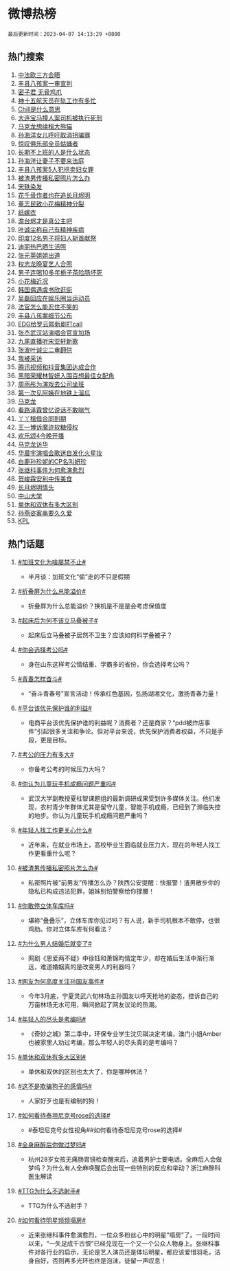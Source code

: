 # 微博热榜

`最后更新时间：2023-04-07 14:13:29 +0800`

## 热门搜索

1. [中法欧三方会晤](https://m.weibo.cn/search?containerid=100103type%3D1%26t%3D10%26q%3D%23%E4%B8%AD%E6%B3%95%E6%AC%A7%E4%B8%89%E6%96%B9%E4%BC%9A%E6%99%A4%23&stream_entry_id=51&isnewpage=1&extparam=seat%3D1%26dgr%3D0%26stream_entry_id%3D51%26c_type%3D51%26filter_type%3Drealtimehot%26pos%3D0%26cate%3D10103%26display_time%3D1680848008%26pre_seqid%3D1680848008514022671235&luicode=10000011&lfid=106003type%253D25%2526t%253D3%2526disable_hot%253D1%2526filter_type%253Drealtimehot)
1. [丰县八孩案一审宣判](https://m.weibo.cn/search?containerid=100103type%3D1%26t%3D10%26q%3D%23%E4%B8%B0%E5%8E%BF%E5%85%AB%E5%AD%A9%E6%A1%88%E4%B8%80%E5%AE%A1%E5%AE%A3%E5%88%A4%23&stream_entry_id=31&isnewpage=1&extparam=seat%3D1%26dgr%3D0%26realpos%3D1%26pos%3D0%26band_rank%3D1%26stream_entry_id%3D31%26q%3D%2523%25E4%25B8%25B0%25E5%258E%25BF%25E5%2585%25AB%25E5%25AD%25A9%25E6%25A1%2588%25E4%25B8%2580%25E5%25AE%25A1%25E5%25AE%25A3%25E5%2588%25A4%2523%26lcate%3D5001%26flag%3D16%26filter_type%3Drealtimehot%26c_type%3D31%26cate%3D5001%26display_time%3D1680848008%26pre_seqid%3D1680848008514022671235&luicode=10000011&lfid=106003type%253D25%2526t%253D3%2526disable_hot%253D1%2526filter_type%253Drealtimehot)
1. [密子君 无骨鸡爪](https://m.weibo.cn/search?containerid=100103type%3D1%26t%3D10%26q%3D%E5%AF%86%E5%AD%90%E5%90%9B+%E6%97%A0%E9%AA%A8%E9%B8%A1%E7%88%AA&stream_entry_id=31&isnewpage=1&extparam=seat%3D1%26dgr%3D0%26realpos%3D2%26pos%3D1%26band_rank%3D2%26stream_entry_id%3D31%26q%3D%25E5%25AF%2586%25E5%25AD%2590%25E5%2590%259B%2520%25E6%2597%25A0%25E9%25AA%25A8%25E9%25B8%25A1%25E7%2588%25AA%26lcate%3D5001%26flag%3D2%26filter_type%3Drealtimehot%26c_type%3D31%26cate%3D5001%26display_time%3D1680848008%26pre_seqid%3D1680848008514022671235&luicode=10000011&lfid=106003type%253D25%2526t%253D3%2526disable_hot%253D1%2526filter_type%253Drealtimehot)
1. [神十五航天员在轨工作有多忙](https://m.weibo.cn/search?containerid=100103type%3D1%26t%3D10%26q%3D%23%E7%A5%9E%E5%8D%81%E4%BA%94%E8%88%AA%E5%A4%A9%E5%91%98%E5%9C%A8%E8%BD%A8%E5%B7%A5%E4%BD%9C%E6%9C%89%E5%A4%9A%E5%BF%99%23&stream_entry_id=31&isnewpage=1&extparam=seat%3D1%26dgr%3D0%26realpos%3D3%26pos%3D2%26band_rank%3D3%26stream_entry_id%3D31%26q%3D%2523%25E7%25A5%259E%25E5%258D%2581%25E4%25BA%2594%25E8%2588%25AA%25E5%25A4%25A9%25E5%2591%2598%25E5%259C%25A8%25E8%25BD%25A8%25E5%25B7%25A5%25E4%25BD%259C%25E6%259C%2589%25E5%25A4%259A%25E5%25BF%2599%2523%26lcate%3D5001%26flag%3D0%26filter_type%3Drealtimehot%26c_type%3D31%26cate%3D5001%26display_time%3D1680848008%26pre_seqid%3D1680848008514022671235&luicode=10000011&lfid=106003type%253D25%2526t%253D3%2526disable_hot%253D1%2526filter_type%253Drealtimehot)
1. [Chill是什么意思](https://m.weibo.cn/search?containerid=100103type%3D1%26t%3D10%26q%3D%23Chill%E6%98%AF%E4%BB%80%E4%B9%88%E6%84%8F%E6%80%9D%23&stream_entry_id=31&isnewpage=1&extparam=seat%3D1%26dgr%3D0%26adid%3D185557%26pos%3D3%26band_rank%3D4%26topic_ad%3D1%26stream_entry_id%3D31%26q%3D%2523Chill%25E6%2598%25AF%25E4%25BB%2580%25E4%25B9%2588%25E6%2584%258F%25E6%2580%259D%2523%26lcate%3D5001%26filter_type%3Drealtimehot%26c_type%3D31%26cate%3D5001%26display_time%3D1680848008%26pre_seqid%3D1680848008514022671235&luicode=10000011&lfid=106003type%253D25%2526t%253D3%2526disable_hot%253D1%2526filter_type%253Drealtimehot)
1. [大连宝马撞人案司机被执行死刑](https://m.weibo.cn/search?containerid=100103type%3D1%26t%3D10%26q%3D%23%E5%A4%A7%E8%BF%9E%E5%AE%9D%E9%A9%AC%E6%92%9E%E4%BA%BA%E6%A1%88%E5%8F%B8%E6%9C%BA%E8%A2%AB%E6%89%A7%E8%A1%8C%E6%AD%BB%E5%88%91%23&stream_entry_id=31&isnewpage=1&extparam=seat%3D1%26dgr%3D0%26realpos%3D4%26pos%3D4%26band_rank%3D4%26stream_entry_id%3D31%26q%3D%2523%25E5%25A4%25A7%25E8%25BF%259E%25E5%25AE%259D%25E9%25A9%25AC%25E6%2592%259E%25E4%25BA%25BA%25E6%25A1%2588%25E5%258F%25B8%25E6%259C%25BA%25E8%25A2%25AB%25E6%2589%25A7%25E8%25A1%258C%25E6%25AD%25BB%25E5%2588%2591%2523%26lcate%3D5001%26flag%3D1%26filter_type%3Drealtimehot%26c_type%3D31%26cate%3D5001%26display_time%3D1680848008%26pre_seqid%3D1680848008514022671235&luicode=10000011&lfid=106003type%253D25%2526t%253D3%2526disable_hot%253D1%2526filter_type%253Drealtimehot)
1. [马克龙想续租大熊猫](https://m.weibo.cn/search?containerid=100103type%3D1%26t%3D10%26q%3D%23%E9%A9%AC%E5%85%8B%E9%BE%99%E6%83%B3%E7%BB%AD%E7%A7%9F%E5%A4%A7%E7%86%8A%E7%8C%AB%23&stream_entry_id=31&isnewpage=1&extparam=seat%3D1%26dgr%3D0%26realpos%3D5%26pos%3D5%26band_rank%3D5%26stream_entry_id%3D31%26q%3D%2523%25E9%25A9%25AC%25E5%2585%258B%25E9%25BE%2599%25E6%2583%25B3%25E7%25BB%25AD%25E7%25A7%259F%25E5%25A4%25A7%25E7%2586%258A%25E7%258C%25AB%2523%26lcate%3D5001%26flag%3D1%26filter_type%3Drealtimehot%26c_type%3D31%26cate%3D5001%26display_time%3D1680848008%26pre_seqid%3D1680848008514022671235&luicode=10000011&lfid=106003type%253D25%2526t%253D3%2526disable_hot%253D1%2526filter_type%253Drealtimehot)
1. [孙海洋女儿呼吁取消拐骗罪](https://m.weibo.cn/search?containerid=100103type%3D1%26t%3D10%26q%3D%23%E5%AD%99%E6%B5%B7%E6%B4%8B%E5%A5%B3%E5%84%BF%E5%91%BC%E5%90%81%E5%8F%96%E6%B6%88%E6%8B%90%E9%AA%97%E7%BD%AA%23&stream_entry_id=31&isnewpage=1&extparam=seat%3D1%26dgr%3D0%26realpos%3D6%26pos%3D6%26band_rank%3D6%26stream_entry_id%3D31%26q%3D%2523%25E5%25AD%2599%25E6%25B5%25B7%25E6%25B4%258B%25E5%25A5%25B3%25E5%2584%25BF%25E5%2591%25BC%25E5%2590%2581%25E5%258F%2596%25E6%25B6%2588%25E6%258B%2590%25E9%25AA%2597%25E7%25BD%25AA%2523%26lcate%3D5001%26flag%3D0%26filter_type%3Drealtimehot%26c_type%3D31%26cate%3D5001%26display_time%3D1680848008%26pre_seqid%3D1680848008514022671235&luicode=10000011&lfid=106003type%253D25%2526t%253D3%2526disable_hot%253D1%2526filter_type%253Drealtimehot)
1. [惊叹俱乐部全员蛄蛹者](https://m.weibo.cn/search?containerid=100103type%3D1%26t%3D10%26q%3D%23%E6%83%8A%E5%8F%B9%E4%BF%B1%E4%B9%90%E9%83%A8%E5%85%A8%E5%91%98%E8%9B%84%E8%9B%B9%E8%80%85%23&stream_entry_id=31&isnewpage=1&extparam=seat%3D1%26dgr%3D0%26adid%3D185710%26pos%3D7%26band_rank%3D7%26stream_entry_id%3D31%26q%3D%2523%25E6%2583%258A%25E5%258F%25B9%25E4%25BF%25B1%25E4%25B9%2590%25E9%2583%25A8%25E5%2585%25A8%25E5%2591%2598%25E8%259B%2584%25E8%259B%25B9%25E8%2580%2585%2523%26lcate%3D5001%26filter_type%3Drealtimehot%26c_type%3D31%26cate%3D5001%26display_time%3D1680848008%26pre_seqid%3D1680848008514022671235&luicode=10000011&lfid=106003type%253D25%2526t%253D3%2526disable_hot%253D1%2526filter_type%253Drealtimehot)
1. [长期不上班的人是什么状态](https://m.weibo.cn/search?containerid=100103type%3D1%26t%3D10%26q%3D%23%E9%95%BF%E6%9C%9F%E4%B8%8D%E4%B8%8A%E7%8F%AD%E7%9A%84%E4%BA%BA%E6%98%AF%E4%BB%80%E4%B9%88%E7%8A%B6%E6%80%81%23&stream_entry_id=31&isnewpage=1&extparam=seat%3D1%26dgr%3D0%26realpos%3D7%26pos%3D8%26band_rank%3D7%26stream_entry_id%3D31%26q%3D%2523%25E9%2595%25BF%25E6%259C%259F%25E4%25B8%258D%25E4%25B8%258A%25E7%258F%25AD%25E7%259A%2584%25E4%25BA%25BA%25E6%2598%25AF%25E4%25BB%2580%25E4%25B9%2588%25E7%258A%25B6%25E6%2580%2581%2523%26lcate%3D5001%26flag%3D0%26filter_type%3Drealtimehot%26c_type%3D31%26cate%3D5001%26display_time%3D1680848008%26pre_seqid%3D1680848008514022671235&luicode=10000011&lfid=106003type%253D25%2526t%253D3%2526disable_hot%253D1%2526filter_type%253Drealtimehot)
1. [孙海洋让妻子不要来法庭](https://m.weibo.cn/search?containerid=100103type%3D1%26t%3D10%26q%3D%23%E5%AD%99%E6%B5%B7%E6%B4%8B%E8%AE%A9%E5%A6%BB%E5%AD%90%E4%B8%8D%E8%A6%81%E6%9D%A5%E6%B3%95%E5%BA%AD%23&stream_entry_id=31&isnewpage=1&extparam=seat%3D1%26dgr%3D0%26realpos%3D8%26pos%3D9%26band_rank%3D8%26stream_entry_id%3D31%26q%3D%2523%25E5%25AD%2599%25E6%25B5%25B7%25E6%25B4%258B%25E8%25AE%25A9%25E5%25A6%25BB%25E5%25AD%2590%25E4%25B8%258D%25E8%25A6%2581%25E6%259D%25A5%25E6%25B3%2595%25E5%25BA%25AD%2523%26lcate%3D5001%26flag%3D1%26filter_type%3Drealtimehot%26c_type%3D31%26cate%3D5001%26display_time%3D1680848008%26pre_seqid%3D1680848008514022671235&luicode=10000011&lfid=106003type%253D25%2526t%253D3%2526disable_hot%253D1%2526filter_type%253Drealtimehot)
1. [丰县八孩案5人犯拐卖妇女罪](https://m.weibo.cn/search?containerid=100103type%3D1%26t%3D10%26q%3D%23%E4%B8%B0%E5%8E%BF%E5%85%AB%E5%AD%A9%E6%A1%885%E4%BA%BA%E7%8A%AF%E6%8B%90%E5%8D%96%E5%A6%87%E5%A5%B3%E7%BD%AA%23&stream_entry_id=31&isnewpage=1&extparam=seat%3D1%26dgr%3D0%26realpos%3D9%26pos%3D10%26band_rank%3D9%26stream_entry_id%3D31%26q%3D%2523%25E4%25B8%25B0%25E5%258E%25BF%25E5%2585%25AB%25E5%25AD%25A9%25E6%25A1%25885%25E4%25BA%25BA%25E7%258A%25AF%25E6%258B%2590%25E5%258D%2596%25E5%25A6%2587%25E5%25A5%25B3%25E7%25BD%25AA%2523%26lcate%3D5001%26flag%3D16%26filter_type%3Drealtimehot%26c_type%3D31%26cate%3D5001%26display_time%3D1680848008%26pre_seqid%3D1680848008514022671235&luicode=10000011&lfid=106003type%253D25%2526t%253D3%2526disable_hot%253D1%2526filter_type%253Drealtimehot)
1. [被渣男传播私密照片怎么办](https://m.weibo.cn/search?containerid=100103type%3D1%26t%3D10%26q%3D%23%E8%A2%AB%E6%B8%A3%E7%94%B7%E4%BC%A0%E6%92%AD%E7%A7%81%E5%AF%86%E7%85%A7%E7%89%87%E6%80%8E%E4%B9%88%E5%8A%9E%23&stream_entry_id=31&isnewpage=1&extparam=seat%3D1%26dgr%3D0%26realpos%3D10%26pos%3D11%26band_rank%3D10%26stream_entry_id%3D31%26q%3D%2523%25E8%25A2%25AB%25E6%25B8%25A3%25E7%2594%25B7%25E4%25BC%25A0%25E6%2592%25AD%25E7%25A7%2581%25E5%25AF%2586%25E7%2585%25A7%25E7%2589%2587%25E6%2580%258E%25E4%25B9%2588%25E5%258A%259E%2523%26lcate%3D5001%26flag%3D0%26filter_type%3Drealtimehot%26c_type%3D31%26cate%3D5001%26display_time%3D1680848008%26pre_seqid%3D1680848008514022671235&luicode=10000011&lfid=106003type%253D25%2526t%253D3%2526disable_hot%253D1%2526filter_type%253Drealtimehot)
1. [宋轶染发](https://m.weibo.cn/search?containerid=100103type%3D1%26t%3D10%26q%3D%23%E5%AE%8B%E8%BD%B6%E6%9F%93%E5%8F%91%23&stream_entry_id=31&isnewpage=1&extparam=seat%3D1%26dgr%3D0%26realpos%3D11%26pos%3D12%26band_rank%3D11%26stream_entry_id%3D31%26q%3D%2523%25E5%25AE%258B%25E8%25BD%25B6%25E6%259F%2593%25E5%258F%2591%2523%26lcate%3D5001%26flag%3D1%26filter_type%3Drealtimehot%26c_type%3D31%26cate%3D5001%26display_time%3D1680848008%26pre_seqid%3D1680848008514022671235&luicode=10000011&lfid=106003type%253D25%2526t%253D3%2526disable_hot%253D1%2526filter_type%253Drealtimehot)
1. [花千骨作者也在追长月烬明](https://m.weibo.cn/search?containerid=100103type%3D1%26t%3D10%26q%3D%23%E8%8A%B1%E5%8D%83%E9%AA%A8%E4%BD%9C%E8%80%85%E4%B9%9F%E5%9C%A8%E8%BF%BD%E9%95%BF%E6%9C%88%E7%83%AC%E6%98%8E%23&stream_entry_id=31&isnewpage=1&extparam=seat%3D1%26dgr%3D0%26realpos%3D12%26pos%3D13%26band_rank%3D12%26stream_entry_id%3D31%26q%3D%2523%25E8%258A%25B1%25E5%258D%2583%25E9%25AA%25A8%25E4%25BD%259C%25E8%2580%2585%25E4%25B9%259F%25E5%259C%25A8%25E8%25BF%25BD%25E9%2595%25BF%25E6%259C%2588%25E7%2583%25AC%25E6%2598%258E%2523%26lcate%3D5001%26flag%3D1%26filter_type%3Drealtimehot%26c_type%3D31%26cate%3D5001%26display_time%3D1680848008%26pre_seqid%3D1680848008514022671235&luicode=10000011&lfid=106003type%253D25%2526t%253D3%2526disable_hot%253D1%2526filter_type%253Drealtimehot)
1. [董志民致小花梅精神分裂](https://m.weibo.cn/search?containerid=100103type%3D1%26t%3D10%26q%3D%23%E8%91%A3%E5%BF%97%E6%B0%91%E8%87%B4%E5%B0%8F%E8%8A%B1%E6%A2%85%E7%B2%BE%E7%A5%9E%E5%88%86%E8%A3%82%23&stream_entry_id=31&isnewpage=1&extparam=seat%3D1%26dgr%3D0%26realpos%3D13%26pos%3D14%26band_rank%3D13%26stream_entry_id%3D31%26q%3D%2523%25E8%2591%25A3%25E5%25BF%2597%25E6%25B0%2591%25E8%2587%25B4%25E5%25B0%258F%25E8%258A%25B1%25E6%25A2%2585%25E7%25B2%25BE%25E7%25A5%259E%25E5%2588%2586%25E8%25A3%2582%2523%26lcate%3D5001%26flag%3D1%26filter_type%3Drealtimehot%26c_type%3D31%26cate%3D5001%26display_time%3D1680848008%26pre_seqid%3D1680848008514022671235&luicode=10000011&lfid=106003type%253D25%2526t%253D3%2526disable_hot%253D1%2526filter_type%253Drealtimehot)
1. [纸嫁衣](https://m.weibo.cn/search?containerid=100103type%3D1%26t%3D10%26q%3D%E7%BA%B8%E5%AB%81%E8%A1%A3&stream_entry_id=31&isnewpage=1&extparam=seat%3D1%26dgr%3D0%26realpos%3D14%26pos%3D15%26band_rank%3D14%26stream_entry_id%3D31%26q%3D%25E7%25BA%25B8%25E5%25AB%2581%25E8%25A1%25A3%26lcate%3D5001%26flag%3D1%26filter_type%3Drealtimehot%26c_type%3D31%26cate%3D5001%26display_time%3D1680848008%26pre_seqid%3D1680848008514022671235&luicode=10000011&lfid=106003type%253D25%2526t%253D3%2526disable_hot%253D1%2526filter_type%253Drealtimehot)
1. [澹台烬才是真公主吧](https://m.weibo.cn/search?containerid=100103type%3D1%26t%3D10%26q%3D%23%E6%BE%B9%E5%8F%B0%E7%83%AC%E6%89%8D%E6%98%AF%E7%9C%9F%E5%85%AC%E4%B8%BB%E5%90%A7%23&stream_entry_id=31&isnewpage=1&extparam=seat%3D1%26dgr%3D0%26realpos%3D15%26pos%3D16%26band_rank%3D15%26stream_entry_id%3D31%26q%3D%2523%25E6%25BE%25B9%25E5%258F%25B0%25E7%2583%25AC%25E6%2589%258D%25E6%2598%25AF%25E7%259C%259F%25E5%2585%25AC%25E4%25B8%25BB%25E5%2590%25A7%2523%26lcate%3D5001%26flag%3D1%26filter_type%3Drealtimehot%26c_type%3D31%26cate%3D5001%26display_time%3D1680848008%26pre_seqid%3D1680848008514022671235&luicode=10000011&lfid=106003type%253D25%2526t%253D3%2526disable_hot%253D1%2526filter_type%253Drealtimehot)
1. [叶诚尘称自己有精神疾病](https://m.weibo.cn/search?containerid=100103type%3D1%26t%3D10%26q%3D%23%E5%8F%B6%E8%AF%9A%E5%B0%98%E7%A7%B0%E8%87%AA%E5%B7%B1%E6%9C%89%E7%B2%BE%E7%A5%9E%E7%96%BE%E7%97%85%23&stream_entry_id=31&isnewpage=1&extparam=seat%3D1%26dgr%3D0%26realpos%3D16%26pos%3D17%26band_rank%3D16%26stream_entry_id%3D31%26q%3D%2523%25E5%258F%25B6%25E8%25AF%259A%25E5%25B0%2598%25E7%25A7%25B0%25E8%2587%25AA%25E5%25B7%25B1%25E6%259C%2589%25E7%25B2%25BE%25E7%25A5%259E%25E7%2596%25BE%25E7%2597%2585%2523%26lcate%3D5001%26flag%3D1%26filter_type%3Drealtimehot%26c_type%3D31%26cate%3D5001%26display_time%3D1680848008%26pre_seqid%3D1680848008514022671235&luicode=10000011&lfid=106003type%253D25%2526t%253D3%2526disable_hot%253D1%2526filter_type%253Drealtimehot)
1. [印度12名男子将妇人斩首献祭](https://m.weibo.cn/search?containerid=100103type%3D1%26t%3D10%26q%3D%23%E5%8D%B0%E5%BA%A612%E5%90%8D%E7%94%B7%E5%AD%90%E5%B0%86%E5%A6%87%E4%BA%BA%E6%96%A9%E9%A6%96%E7%8C%AE%E7%A5%AD%23&stream_entry_id=31&isnewpage=1&extparam=seat%3D1%26dgr%3D0%26realpos%3D17%26pos%3D18%26band_rank%3D17%26stream_entry_id%3D31%26q%3D%2523%25E5%258D%25B0%25E5%25BA%25A612%25E5%2590%258D%25E7%2594%25B7%25E5%25AD%2590%25E5%25B0%2586%25E5%25A6%2587%25E4%25BA%25BA%25E6%2596%25A9%25E9%25A6%2596%25E7%258C%25AE%25E7%25A5%25AD%2523%26lcate%3D5001%26flag%3D0%26filter_type%3Drealtimehot%26c_type%3D31%26cate%3D5001%26display_time%3D1680848008%26pre_seqid%3D1680848008514022671235&luicode=10000011&lfid=106003type%253D25%2526t%253D3%2526disable_hot%253D1%2526filter_type%253Drealtimehot)
1. [迪丽热巴晒生活照](https://m.weibo.cn/search?containerid=100103type%3D1%26t%3D10%26q%3D%23%E8%BF%AA%E4%B8%BD%E7%83%AD%E5%B7%B4%E6%99%92%E7%94%9F%E6%B4%BB%E7%85%A7%23&stream_entry_id=31&isnewpage=1&extparam=seat%3D1%26dgr%3D0%26realpos%3D18%26pos%3D19%26band_rank%3D18%26stream_entry_id%3D31%26q%3D%2523%25E8%25BF%25AA%25E4%25B8%25BD%25E7%2583%25AD%25E5%25B7%25B4%25E6%2599%2592%25E7%2594%259F%25E6%25B4%25BB%25E7%2585%25A7%2523%26lcate%3D5001%26flag%3D1%26filter_type%3Drealtimehot%26c_type%3D31%26cate%3D5001%26display_time%3D1680848008%26pre_seqid%3D1680848008514022671235&luicode=10000011&lfid=106003type%253D25%2526t%253D3%2526disable_hot%253D1%2526filter_type%253Drealtimehot)
1. [张元英姐姐出道](https://m.weibo.cn/search?containerid=100103type%3D1%26t%3D10%26q%3D%23%E5%BC%A0%E5%85%83%E8%8B%B1%E5%A7%90%E5%A7%90%E5%87%BA%E9%81%93%23&stream_entry_id=31&isnewpage=1&extparam=seat%3D1%26dgr%3D0%26realpos%3D19%26pos%3D20%26band_rank%3D19%26stream_entry_id%3D31%26q%3D%2523%25E5%25BC%25A0%25E5%2585%2583%25E8%258B%25B1%25E5%25A7%2590%25E5%25A7%2590%25E5%2587%25BA%25E9%2581%2593%2523%26lcate%3D5001%26flag%3D2%26filter_type%3Drealtimehot%26c_type%3D31%26cate%3D5001%26display_time%3D1680848008%26pre_seqid%3D1680848008514022671235&luicode=10000011&lfid=106003type%253D25%2526t%253D3%2526disable_hot%253D1%2526filter_type%253Drealtimehot)
1. [权志龙晚宴艺人合照](https://m.weibo.cn/search?containerid=100103type%3D1%26t%3D10%26q%3D%23%E6%9D%83%E5%BF%97%E9%BE%99%E6%99%9A%E5%AE%B4%E8%89%BA%E4%BA%BA%E5%90%88%E7%85%A7%23&stream_entry_id=31&isnewpage=1&extparam=seat%3D1%26dgr%3D0%26realpos%3D20%26pos%3D21%26band_rank%3D20%26stream_entry_id%3D31%26q%3D%2523%25E6%259D%2583%25E5%25BF%2597%25E9%25BE%2599%25E6%2599%259A%25E5%25AE%25B4%25E8%2589%25BA%25E4%25BA%25BA%25E5%2590%2588%25E7%2585%25A7%2523%26lcate%3D5001%26flag%3D1%26filter_type%3Drealtimehot%26c_type%3D31%26cate%3D5001%26display_time%3D1680848008%26pre_seqid%3D1680848008514022671235&luicode=10000011&lfid=106003type%253D25%2526t%253D3%2526disable_hot%253D1%2526filter_type%253Drealtimehot)
1. [男子连喝10多年栀子茶险肠坏死](https://m.weibo.cn/search?containerid=100103type%3D1%26t%3D10%26q%3D%23%E7%94%B7%E5%AD%90%E8%BF%9E%E5%96%9D10%E5%A4%9A%E5%B9%B4%E6%A0%80%E5%AD%90%E8%8C%B6%E9%99%A9%E8%82%A0%E5%9D%8F%E6%AD%BB%23&stream_entry_id=31&isnewpage=1&extparam=seat%3D1%26dgr%3D0%26realpos%3D21%26pos%3D22%26band_rank%3D21%26stream_entry_id%3D31%26q%3D%2523%25E7%2594%25B7%25E5%25AD%2590%25E8%25BF%259E%25E5%2596%259D10%25E5%25A4%259A%25E5%25B9%25B4%25E6%25A0%2580%25E5%25AD%2590%25E8%258C%25B6%25E9%2599%25A9%25E8%2582%25A0%25E5%259D%258F%25E6%25AD%25BB%2523%26lcate%3D5001%26flag%3D1%26filter_type%3Drealtimehot%26c_type%3D31%26cate%3D5001%26display_time%3D1680848008%26pre_seqid%3D1680848008514022671235&luicode=10000011&lfid=106003type%253D25%2526t%253D3%2526disable_hot%253D1%2526filter_type%253Drealtimehot)
1. [小花梅近况](https://m.weibo.cn/search?containerid=100103type%3D1%26t%3D10%26q%3D%23%E5%B0%8F%E8%8A%B1%E6%A2%85%E8%BF%91%E5%86%B5%23&stream_entry_id=31&isnewpage=1&extparam=seat%3D1%26dgr%3D0%26realpos%3D22%26pos%3D23%26band_rank%3D22%26stream_entry_id%3D31%26q%3D%2523%25E5%25B0%258F%25E8%258A%25B1%25E6%25A2%2585%25E8%25BF%2591%25E5%2586%25B5%2523%26lcate%3D5001%26flag%3D1%26filter_type%3Drealtimehot%26c_type%3D31%26cate%3D5001%26display_time%3D1680848008%26pre_seqid%3D1680848008514022671235&luicode=10000011&lfid=106003type%253D25%2526t%253D3%2526disable_hot%253D1%2526filter_type%253Drealtimehot)
1. [韩国偶遇虞书欣逛街](https://m.weibo.cn/search?containerid=100103type%3D1%26t%3D10%26q%3D%23%E9%9F%A9%E5%9B%BD%E5%81%B6%E9%81%87%E8%99%9E%E4%B9%A6%E6%AC%A3%E9%80%9B%E8%A1%97%23&stream_entry_id=31&isnewpage=1&extparam=seat%3D1%26dgr%3D0%26realpos%3D23%26pos%3D24%26band_rank%3D23%26stream_entry_id%3D31%26q%3D%2523%25E9%259F%25A9%25E5%259B%25BD%25E5%2581%25B6%25E9%2581%2587%25E8%2599%259E%25E4%25B9%25A6%25E6%25AC%25A3%25E9%2580%259B%25E8%25A1%2597%2523%26lcate%3D5001%26flag%3D0%26filter_type%3Drealtimehot%26c_type%3D31%26cate%3D5001%26display_time%3D1680848008%26pre_seqid%3D1680848008514022671235&luicode=10000011&lfid=106003type%253D25%2526t%253D3%2526disable_hot%253D1%2526filter_type%253Drealtimehot)
1. [吴磊回应在娱乐圈当运动员](https://m.weibo.cn/search?containerid=100103type%3D1%26t%3D10%26q%3D%23%E5%90%B4%E7%A3%8A%E5%9B%9E%E5%BA%94%E5%9C%A8%E5%A8%B1%E4%B9%90%E5%9C%88%E5%BD%93%E8%BF%90%E5%8A%A8%E5%91%98%23&stream_entry_id=31&isnewpage=1&extparam=seat%3D1%26dgr%3D0%26realpos%3D24%26pos%3D25%26band_rank%3D24%26stream_entry_id%3D31%26q%3D%2523%25E5%2590%25B4%25E7%25A3%258A%25E5%259B%259E%25E5%25BA%2594%25E5%259C%25A8%25E5%25A8%25B1%25E4%25B9%2590%25E5%259C%2588%25E5%25BD%2593%25E8%25BF%2590%25E5%258A%25A8%25E5%2591%2598%2523%26lcate%3D5001%26flag%3D1%26filter_type%3Drealtimehot%26c_type%3D31%26cate%3D5001%26display_time%3D1680848008%26pre_seqid%3D1680848008514022671235&luicode=10000011&lfid=106003type%253D25%2526t%253D3%2526disable_hot%253D1%2526filter_type%253Drealtimehot)
1. [法官怎么能忍住不笑的](https://m.weibo.cn/search?containerid=100103type%3D1%26t%3D10%26q%3D%23%E6%B3%95%E5%AE%98%E6%80%8E%E4%B9%88%E8%83%BD%E5%BF%8D%E4%BD%8F%E4%B8%8D%E7%AC%91%E7%9A%84%23&stream_entry_id=31&isnewpage=1&extparam=seat%3D1%26dgr%3D0%26realpos%3D25%26pos%3D26%26band_rank%3D25%26stream_entry_id%3D31%26q%3D%2523%25E6%25B3%2595%25E5%25AE%2598%25E6%2580%258E%25E4%25B9%2588%25E8%2583%25BD%25E5%25BF%258D%25E4%25BD%258F%25E4%25B8%258D%25E7%25AC%2591%25E7%259A%2584%2523%26lcate%3D5001%26flag%3D0%26filter_type%3Drealtimehot%26c_type%3D31%26cate%3D5001%26display_time%3D1680848008%26pre_seqid%3D1680848008514022671235&luicode=10000011&lfid=106003type%253D25%2526t%253D3%2526disable_hot%253D1%2526filter_type%253Drealtimehot)
1. [丰县八孩案细节公布](https://m.weibo.cn/search?containerid=100103type%3D1%26t%3D10%26q%3D%23%E4%B8%B0%E5%8E%BF%E5%85%AB%E5%AD%A9%E6%A1%88%E7%BB%86%E8%8A%82%E5%85%AC%E5%B8%83%23&stream_entry_id=31&isnewpage=1&extparam=seat%3D1%26dgr%3D0%26realpos%3D26%26pos%3D27%26band_rank%3D26%26stream_entry_id%3D31%26q%3D%2523%25E4%25B8%25B0%25E5%258E%25BF%25E5%2585%25AB%25E5%25AD%25A9%25E6%25A1%2588%25E7%25BB%2586%25E8%258A%2582%25E5%2585%25AC%25E5%25B8%2583%2523%26lcate%3D5001%26flag%3D1%26filter_type%3Drealtimehot%26c_type%3D31%26cate%3D5001%26display_time%3D1680848008%26pre_seqid%3D1680848008514022671235&luicode=10000011&lfid=106003type%253D25%2526t%253D3%2526disable_hot%253D1%2526filter_type%253Drealtimehot)
1. [EDG给罗云熙新剧打call](https://m.weibo.cn/search?containerid=100103type%3D1%26t%3D10%26q%3D%23EDG%E7%BB%99%E7%BD%97%E4%BA%91%E7%86%99%E6%96%B0%E5%89%A7%E6%89%93call%23&stream_entry_id=31&isnewpage=1&extparam=seat%3D1%26dgr%3D0%26realpos%3D27%26pos%3D28%26band_rank%3D27%26stream_entry_id%3D31%26q%3D%2523EDG%25E7%25BB%2599%25E7%25BD%2597%25E4%25BA%2591%25E7%2586%2599%25E6%2596%25B0%25E5%2589%25A7%25E6%2589%2593call%2523%26lcate%3D5001%26flag%3D1%26filter_type%3Drealtimehot%26c_type%3D31%26cate%3D5001%26display_time%3D1680848008%26pre_seqid%3D1680848008514022671235&luicode=10000011&lfid=106003type%253D25%2526t%253D3%2526disable_hot%253D1%2526filter_type%253Drealtimehot)
1. [张杰武汉站演唱会官宣加场](https://m.weibo.cn/search?containerid=100103type%3D1%26t%3D10%26q%3D%23%E5%BC%A0%E6%9D%B0%E6%AD%A6%E6%B1%89%E7%AB%99%E6%BC%94%E5%94%B1%E4%BC%9A%E5%AE%98%E5%AE%A3%E5%8A%A0%E5%9C%BA%23&stream_entry_id=31&isnewpage=1&extparam=seat%3D1%26dgr%3D0%26realpos%3D28%26pos%3D29%26band_rank%3D28%26stream_entry_id%3D31%26q%3D%2523%25E5%25BC%25A0%25E6%259D%25B0%25E6%25AD%25A6%25E6%25B1%2589%25E7%25AB%2599%25E6%25BC%2594%25E5%2594%25B1%25E4%25BC%259A%25E5%25AE%2598%25E5%25AE%25A3%25E5%258A%25A0%25E5%259C%25BA%2523%26lcate%3D5001%26flag%3D1%26filter_type%3Drealtimehot%26c_type%3D31%26cate%3D5001%26display_time%3D1680848008%26pre_seqid%3D1680848008514022671235&luicode=10000011&lfid=106003type%253D25%2526t%253D3%2526disable_hot%253D1%2526filter_type%253Drealtimehot)
1. [九尾直播听宋亚轩新歌](https://m.weibo.cn/search?containerid=100103type%3D1%26t%3D10%26q%3D%23%E4%B9%9D%E5%B0%BE%E7%9B%B4%E6%92%AD%E5%90%AC%E5%AE%8B%E4%BA%9A%E8%BD%A9%E6%96%B0%E6%AD%8C%23&stream_entry_id=31&isnewpage=1&extparam=seat%3D1%26dgr%3D0%26realpos%3D29%26pos%3D30%26band_rank%3D29%26stream_entry_id%3D31%26q%3D%2523%25E4%25B9%259D%25E5%25B0%25BE%25E7%259B%25B4%25E6%2592%25AD%25E5%2590%25AC%25E5%25AE%258B%25E4%25BA%259A%25E8%25BD%25A9%25E6%2596%25B0%25E6%25AD%258C%2523%26lcate%3D5001%26flag%3D1%26filter_type%3Drealtimehot%26c_type%3D31%26cate%3D5001%26display_time%3D1680848008%26pre_seqid%3D1680848008514022671235&luicode=10000011&lfid=106003type%253D25%2526t%253D3%2526disable_hot%253D1%2526filter_type%253Drealtimehot)
1. [张波叶诚尘二审翻供](https://m.weibo.cn/search?containerid=100103type%3D1%26t%3D10%26q%3D%23%E5%BC%A0%E6%B3%A2%E5%8F%B6%E8%AF%9A%E5%B0%98%E4%BA%8C%E5%AE%A1%E7%BF%BB%E4%BE%9B%23&stream_entry_id=31&isnewpage=1&extparam=seat%3D1%26dgr%3D0%26realpos%3D30%26pos%3D31%26band_rank%3D30%26stream_entry_id%3D31%26q%3D%2523%25E5%25BC%25A0%25E6%25B3%25A2%25E5%258F%25B6%25E8%25AF%259A%25E5%25B0%2598%25E4%25BA%258C%25E5%25AE%25A1%25E7%25BF%25BB%25E4%25BE%259B%2523%26lcate%3D5001%26flag%3D0%26filter_type%3Drealtimehot%26c_type%3D31%26cate%3D5001%26display_time%3D1680848008%26pre_seqid%3D1680848008514022671235&luicode=10000011&lfid=106003type%253D25%2526t%253D3%2526disable_hot%253D1%2526filter_type%253Drealtimehot)
1. [我被采访](https://m.weibo.cn/search?containerid=100103type%3D1%26t%3D10%26q%3D%E6%88%91%E8%A2%AB%E9%87%87%E8%AE%BF&stream_entry_id=31&isnewpage=1&extparam=seat%3D1%26dgr%3D0%26realpos%3D31%26pos%3D32%26band_rank%3D31%26stream_entry_id%3D31%26q%3D%25E6%2588%2591%25E8%25A2%25AB%25E9%2587%2587%25E8%25AE%25BF%26lcate%3D5001%26flag%3D1%26filter_type%3Drealtimehot%26c_type%3D31%26cate%3D5001%26display_time%3D1680848008%26pre_seqid%3D1680848008514022671235&luicode=10000011&lfid=106003type%253D25%2526t%253D3%2526disable_hot%253D1%2526filter_type%253Drealtimehot)
1. [腾讯视频和抖音集团达成合作](https://m.weibo.cn/search?containerid=100103type%3D1%26t%3D10%26q%3D%23%E8%85%BE%E8%AE%AF%E8%A7%86%E9%A2%91%E5%92%8C%E6%8A%96%E9%9F%B3%E9%9B%86%E5%9B%A2%E8%BE%BE%E6%88%90%E5%90%88%E4%BD%9C%23&stream_entry_id=31&isnewpage=1&extparam=seat%3D1%26dgr%3D0%26realpos%3D32%26pos%3D33%26band_rank%3D32%26stream_entry_id%3D31%26q%3D%2523%25E8%2585%25BE%25E8%25AE%25AF%25E8%25A7%2586%25E9%25A2%2591%25E5%2592%258C%25E6%258A%2596%25E9%259F%25B3%25E9%259B%2586%25E5%259B%25A2%25E8%25BE%25BE%25E6%2588%2590%25E5%2590%2588%25E4%25BD%259C%2523%26lcate%3D5001%26flag%3D0%26filter_type%3Drealtimehot%26c_type%3D31%26cate%3D5001%26display_time%3D1680848008%26pre_seqid%3D1680848008514022671235&luicode=10000011&lfid=106003type%253D25%2526t%253D3%2526disable_hot%253D1%2526filter_type%253Drealtimehot)
1. [黑暗荣耀林智妍入围百想最佳女配角](https://m.weibo.cn/search?containerid=100103type%3D1%26t%3D10%26q%3D%23%E9%BB%91%E6%9A%97%E8%8D%A3%E8%80%80%E6%9E%97%E6%99%BA%E5%A6%8D%E5%85%A5%E5%9B%B4%E7%99%BE%E6%83%B3%E6%9C%80%E4%BD%B3%E5%A5%B3%E9%85%8D%E8%A7%92%23&stream_entry_id=31&isnewpage=1&extparam=seat%3D1%26dgr%3D0%26realpos%3D33%26pos%3D34%26band_rank%3D33%26stream_entry_id%3D31%26q%3D%2523%25E9%25BB%2591%25E6%259A%2597%25E8%258D%25A3%25E8%2580%2580%25E6%259E%2597%25E6%2599%25BA%25E5%25A6%258D%25E5%2585%25A5%25E5%259B%25B4%25E7%2599%25BE%25E6%2583%25B3%25E6%259C%2580%25E4%25BD%25B3%25E5%25A5%25B3%25E9%2585%258D%25E8%25A7%2592%2523%26lcate%3D5001%26flag%3D1%26filter_type%3Drealtimehot%26c_type%3D31%26cate%3D5001%26display_time%3D1680848008%26pre_seqid%3D1680848008514022671235&luicode=10000011&lfid=106003type%253D25%2526t%253D3%2526disable_hot%253D1%2526filter_type%253Drealtimehot)
1. [周雨彤为演戏去公司坐班](https://m.weibo.cn/search?containerid=100103type%3D1%26t%3D10%26q%3D%23%E5%91%A8%E9%9B%A8%E5%BD%A4%E4%B8%BA%E6%BC%94%E6%88%8F%E5%8E%BB%E5%85%AC%E5%8F%B8%E5%9D%90%E7%8F%AD%23&stream_entry_id=31&isnewpage=1&extparam=seat%3D1%26dgr%3D0%26realpos%3D34%26pos%3D35%26band_rank%3D34%26stream_entry_id%3D31%26q%3D%2523%25E5%2591%25A8%25E9%259B%25A8%25E5%25BD%25A4%25E4%25B8%25BA%25E6%25BC%2594%25E6%2588%258F%25E5%258E%25BB%25E5%2585%25AC%25E5%258F%25B8%25E5%259D%2590%25E7%258F%25AD%2523%26lcate%3D5001%26flag%3D1%26filter_type%3Drealtimehot%26c_type%3D31%26cate%3D5001%26display_time%3D1680848008%26pre_seqid%3D1680848008514022671235&luicode=10000011&lfid=106003type%253D25%2526t%253D3%2526disable_hot%253D1%2526filter_type%253Drealtimehot)
1. [第一次见阿姨在地铁上溜瓜](https://m.weibo.cn/search?containerid=100103type%3D1%26t%3D10%26q%3D%23%E7%AC%AC%E4%B8%80%E6%AC%A1%E8%A7%81%E9%98%BF%E5%A7%A8%E5%9C%A8%E5%9C%B0%E9%93%81%E4%B8%8A%E6%BA%9C%E7%93%9C%23&stream_entry_id=31&isnewpage=1&extparam=seat%3D1%26dgr%3D0%26realpos%3D35%26pos%3D36%26band_rank%3D35%26stream_entry_id%3D31%26q%3D%2523%25E7%25AC%25AC%25E4%25B8%2580%25E6%25AC%25A1%25E8%25A7%2581%25E9%2598%25BF%25E5%25A7%25A8%25E5%259C%25A8%25E5%259C%25B0%25E9%2593%2581%25E4%25B8%258A%25E6%25BA%259C%25E7%2593%259C%2523%26lcate%3D5001%26flag%3D0%26filter_type%3Drealtimehot%26c_type%3D31%26cate%3D5001%26display_time%3D1680848008%26pre_seqid%3D1680848008514022671235&luicode=10000011&lfid=106003type%253D25%2526t%253D3%2526disable_hot%253D1%2526filter_type%253Drealtimehot)
1. [马克龙](https://m.weibo.cn/search?containerid=100103type%3D1%26t%3D10%26q%3D%23%E9%A9%AC%E5%85%8B%E9%BE%99%23&stream_entry_id=31&isnewpage=1&extparam=seat%3D1%26dgr%3D0%26realpos%3D36%26pos%3D37%26band_rank%3D36%26stream_entry_id%3D31%26q%3D%2523%25E9%25A9%25AC%25E5%2585%258B%25E9%25BE%2599%2523%26lcate%3D5001%26flag%3D0%26filter_type%3Drealtimehot%26c_type%3D31%26cate%3D5001%26display_time%3D1680848008%26pre_seqid%3D1680848008514022671235&luicode=10000011&lfid=106003type%253D25%2526t%253D3%2526disable_hot%253D1%2526filter_type%253Drealtimehot)
1. [看路泽霖曾忆说话不敢喘气](https://m.weibo.cn/search?containerid=100103type%3D1%26t%3D10%26q%3D%23%E7%9C%8B%E8%B7%AF%E6%B3%BD%E9%9C%96%E6%9B%BE%E5%BF%86%E8%AF%B4%E8%AF%9D%E4%B8%8D%E6%95%A2%E5%96%98%E6%B0%94%23&stream_entry_id=31&isnewpage=1&extparam=seat%3D1%26dgr%3D0%26realpos%3D37%26pos%3D38%26band_rank%3D37%26stream_entry_id%3D31%26q%3D%2523%25E7%259C%258B%25E8%25B7%25AF%25E6%25B3%25BD%25E9%259C%2596%25E6%259B%25BE%25E5%25BF%2586%25E8%25AF%25B4%25E8%25AF%259D%25E4%25B8%258D%25E6%2595%25A2%25E5%2596%2598%25E6%25B0%2594%2523%26lcate%3D5001%26flag%3D1%26filter_type%3Drealtimehot%26c_type%3D31%26cate%3D5001%26display_time%3D1680848008%26pre_seqid%3D1680848008514022671235&luicode=10000011&lfid=106003type%253D25%2526t%253D3%2526disable_hot%253D1%2526filter_type%253Drealtimehot)
1. [丫丫租借合同到期](https://m.weibo.cn/search?containerid=100103type%3D1%26t%3D10%26q%3D%23%E4%B8%AB%E4%B8%AB%E7%A7%9F%E5%80%9F%E5%90%88%E5%90%8C%E5%88%B0%E6%9C%9F%23&stream_entry_id=31&isnewpage=1&extparam=seat%3D1%26dgr%3D0%26realpos%3D38%26pos%3D39%26band_rank%3D38%26stream_entry_id%3D31%26q%3D%2523%25E4%25B8%25AB%25E4%25B8%25AB%25E7%25A7%259F%25E5%2580%259F%25E5%2590%2588%25E5%2590%258C%25E5%2588%25B0%25E6%259C%259F%2523%26lcate%3D5001%26flag%3D0%26filter_type%3Drealtimehot%26c_type%3D31%26cate%3D5001%26display_time%3D1680848008%26pre_seqid%3D1680848008514022671235&luicode=10000011&lfid=106003type%253D25%2526t%253D3%2526disable_hot%253D1%2526filter_type%253Drealtimehot)
1. [王一博诉魔迹软糖侵权](https://m.weibo.cn/search?containerid=100103type%3D1%26t%3D10%26q%3D%23%E7%8E%8B%E4%B8%80%E5%8D%9A%E8%AF%89%E9%AD%94%E8%BF%B9%E8%BD%AF%E7%B3%96%E4%BE%B5%E6%9D%83%23&stream_entry_id=31&isnewpage=1&extparam=seat%3D1%26dgr%3D0%26realpos%3D39%26pos%3D40%26band_rank%3D39%26stream_entry_id%3D31%26q%3D%2523%25E7%258E%258B%25E4%25B8%2580%25E5%258D%259A%25E8%25AF%2589%25E9%25AD%2594%25E8%25BF%25B9%25E8%25BD%25AF%25E7%25B3%2596%25E4%25BE%25B5%25E6%259D%2583%2523%26lcate%3D5001%26flag%3D1%26filter_type%3Drealtimehot%26c_type%3D31%26cate%3D5001%26display_time%3D1680848008%26pre_seqid%3D1680848008514022671235&luicode=10000011&lfid=106003type%253D25%2526t%253D3%2526disable_hot%253D1%2526filter_type%253Drealtimehot)
1. [欢乐颂4今晚开播](https://m.weibo.cn/search?containerid=100103type%3D1%26t%3D10%26q%3D%23%E6%AC%A2%E4%B9%90%E9%A2%824%E4%BB%8A%E6%99%9A%E5%BC%80%E6%92%AD%23&stream_entry_id=31&isnewpage=1&extparam=seat%3D1%26dgr%3D0%26realpos%3D40%26pos%3D41%26band_rank%3D40%26stream_entry_id%3D31%26q%3D%2523%25E6%25AC%25A2%25E4%25B9%2590%25E9%25A2%25824%25E4%25BB%258A%25E6%2599%259A%25E5%25BC%2580%25E6%2592%25AD%2523%26lcate%3D5001%26flag%3D0%26filter_type%3Drealtimehot%26c_type%3D31%26cate%3D5001%26display_time%3D1680848008%26pre_seqid%3D1680848008514022671235&luicode=10000011&lfid=106003type%253D25%2526t%253D3%2526disable_hot%253D1%2526filter_type%253Drealtimehot)
1. [马克龙访华](https://m.weibo.cn/search?containerid=100103type%3D1%26t%3D10%26q%3D%23%E9%A9%AC%E5%85%8B%E9%BE%99%E8%AE%BF%E5%8D%8E%23&stream_entry_id=31&isnewpage=1&extparam=seat%3D1%26dgr%3D0%26realpos%3D41%26pos%3D42%26band_rank%3D41%26stream_entry_id%3D31%26q%3D%2523%25E9%25A9%25AC%25E5%2585%258B%25E9%25BE%2599%25E8%25AE%25BF%25E5%258D%258E%2523%26lcate%3D5001%26flag%3D0%26filter_type%3Drealtimehot%26c_type%3D31%26cate%3D5001%26display_time%3D1680848008%26pre_seqid%3D1680848008514022671235&luicode=10000011&lfid=106003type%253D25%2526t%253D3%2526disable_hot%253D1%2526filter_type%253Drealtimehot)
1. [华晨宇演唱会歌迷自发化火星妆](https://m.weibo.cn/search?containerid=100103type%3D1%26t%3D10%26q%3D%23%E5%8D%8E%E6%99%A8%E5%AE%87%E6%BC%94%E5%94%B1%E4%BC%9A%E6%AD%8C%E8%BF%B7%E8%87%AA%E5%8F%91%E5%8C%96%E7%81%AB%E6%98%9F%E5%A6%86%23&stream_entry_id=31&isnewpage=1&extparam=seat%3D1%26dgr%3D0%26realpos%3D42%26pos%3D43%26band_rank%3D42%26stream_entry_id%3D31%26q%3D%2523%25E5%258D%258E%25E6%2599%25A8%25E5%25AE%2587%25E6%25BC%2594%25E5%2594%25B1%25E4%25BC%259A%25E6%25AD%258C%25E8%25BF%25B7%25E8%2587%25AA%25E5%258F%2591%25E5%258C%2596%25E7%2581%25AB%25E6%2598%259F%25E5%25A6%2586%2523%26lcate%3D5001%26flag%3D1%26filter_type%3Drealtimehot%26c_type%3D31%26cate%3D5001%26display_time%3D1680848008%26pre_seqid%3D1680848008514022671235&luicode=10000011&lfid=106003type%253D25%2526t%253D3%2526disable_hot%253D1%2526filter_type%253Drealtimehot)
1. [白鹿孙珍妮的CP名叫妍珍](https://m.weibo.cn/search?containerid=100103type%3D1%26t%3D10%26q%3D%23%E7%99%BD%E9%B9%BF%E5%AD%99%E7%8F%8D%E5%A6%AE%E7%9A%84CP%E5%90%8D%E5%8F%AB%E5%A6%8D%E7%8F%8D%23&stream_entry_id=31&isnewpage=1&extparam=seat%3D1%26dgr%3D0%26realpos%3D43%26pos%3D44%26band_rank%3D43%26stream_entry_id%3D31%26q%3D%2523%25E7%2599%25BD%25E9%25B9%25BF%25E5%25AD%2599%25E7%258F%258D%25E5%25A6%25AE%25E7%259A%2584CP%25E5%2590%258D%25E5%258F%25AB%25E5%25A6%258D%25E7%258F%258D%2523%26lcate%3D5001%26flag%3D1%26filter_type%3Drealtimehot%26c_type%3D31%26cate%3D5001%26display_time%3D1680848008%26pre_seqid%3D1680848008514022671235&luicode=10000011&lfid=106003type%253D25%2526t%253D3%2526disable_hot%253D1%2526filter_type%253Drealtimehot)
1. [张继科事件为何愈演愈烈](https://m.weibo.cn/search?containerid=100103type%3D1%26t%3D10%26q%3D%23%E5%BC%A0%E7%BB%A7%E7%A7%91%E4%BA%8B%E4%BB%B6%E4%B8%BA%E4%BD%95%E6%84%88%E6%BC%94%E6%84%88%E7%83%88%23&stream_entry_id=31&isnewpage=1&extparam=seat%3D1%26dgr%3D0%26realpos%3D44%26pos%3D45%26band_rank%3D44%26stream_entry_id%3D31%26q%3D%2523%25E5%25BC%25A0%25E7%25BB%25A7%25E7%25A7%2591%25E4%25BA%258B%25E4%25BB%25B6%25E4%25B8%25BA%25E4%25BD%2595%25E6%2584%2588%25E6%25BC%2594%25E6%2584%2588%25E7%2583%2588%2523%26lcate%3D5001%26flag%3D0%26filter_type%3Drealtimehot%26c_type%3D31%26cate%3D5001%26display_time%3D1680848008%26pre_seqid%3D1680848008514022671235&luicode=10000011&lfid=106003type%253D25%2526t%253D3%2526disable_hot%253D1%2526filter_type%253Drealtimehot)
1. [贺峻霖安利中传美食](https://m.weibo.cn/search?containerid=100103type%3D1%26t%3D10%26q%3D%23%E8%B4%BA%E5%B3%BB%E9%9C%96%E5%AE%89%E5%88%A9%E4%B8%AD%E4%BC%A0%E7%BE%8E%E9%A3%9F%23&stream_entry_id=31&isnewpage=1&extparam=seat%3D1%26dgr%3D0%26realpos%3D45%26pos%3D46%26band_rank%3D45%26stream_entry_id%3D31%26q%3D%2523%25E8%25B4%25BA%25E5%25B3%25BB%25E9%259C%2596%25E5%25AE%2589%25E5%2588%25A9%25E4%25B8%25AD%25E4%25BC%25A0%25E7%25BE%258E%25E9%25A3%259F%2523%26lcate%3D5001%26flag%3D1%26filter_type%3Drealtimehot%26c_type%3D31%26cate%3D5001%26display_time%3D1680848008%26pre_seqid%3D1680848008514022671235&luicode=10000011&lfid=106003type%253D25%2526t%253D3%2526disable_hot%253D1%2526filter_type%253Drealtimehot)
1. [长月烬明情头](https://m.weibo.cn/search?containerid=100103type%3D1%26t%3D10%26q%3D%23%E9%95%BF%E6%9C%88%E7%83%AC%E6%98%8E%E6%83%85%E5%A4%B4%23&stream_entry_id=31&isnewpage=1&extparam=seat%3D1%26dgr%3D0%26realpos%3D46%26pos%3D47%26band_rank%3D46%26stream_entry_id%3D31%26q%3D%2523%25E9%2595%25BF%25E6%259C%2588%25E7%2583%25AC%25E6%2598%258E%25E6%2583%2585%25E5%25A4%25B4%2523%26lcate%3D5001%26flag%3D1%26filter_type%3Drealtimehot%26c_type%3D31%26cate%3D5001%26display_time%3D1680848008%26pre_seqid%3D1680848008514022671235&luicode=10000011&lfid=106003type%253D25%2526t%253D3%2526disable_hot%253D1%2526filter_type%253Drealtimehot)
1. [中山大学](https://m.weibo.cn/search?containerid=100103type%3D1%26t%3D10%26q%3D%E4%B8%AD%E5%B1%B1%E5%A4%A7%E5%AD%A6&stream_entry_id=31&isnewpage=1&extparam=seat%3D1%26dgr%3D0%26realpos%3D47%26pos%3D48%26band_rank%3D47%26stream_entry_id%3D31%26q%3D%25E4%25B8%25AD%25E5%25B1%25B1%25E5%25A4%25A7%25E5%25AD%25A6%26lcate%3D5001%26flag%3D1%26filter_type%3Drealtimehot%26c_type%3D31%26cate%3D5001%26display_time%3D1680848008%26pre_seqid%3D1680848008514022671235&luicode=10000011&lfid=106003type%253D25%2526t%253D3%2526disable_hot%253D1%2526filter_type%253Drealtimehot)
1. [单休和双休有多大区别](https://m.weibo.cn/search?containerid=100103type%3D1%26t%3D10%26q%3D%23%E5%8D%95%E4%BC%91%E5%92%8C%E5%8F%8C%E4%BC%91%E6%9C%89%E5%A4%9A%E5%A4%A7%E5%8C%BA%E5%88%AB%23&stream_entry_id=31&isnewpage=1&extparam=seat%3D1%26dgr%3D0%26realpos%3D48%26pos%3D49%26band_rank%3D48%26stream_entry_id%3D31%26q%3D%2523%25E5%258D%2595%25E4%25BC%2591%25E5%2592%258C%25E5%258F%258C%25E4%25BC%2591%25E6%259C%2589%25E5%25A4%259A%25E5%25A4%25A7%25E5%258C%25BA%25E5%2588%25AB%2523%26lcate%3D5001%26flag%3D1%26filter_type%3Drealtimehot%26c_type%3D31%26cate%3D5001%26display_time%3D1680848008%26pre_seqid%3D1680848008514022671235&luicode=10000011&lfid=106003type%253D25%2526t%253D3%2526disable_hot%253D1%2526filter_type%253Drealtimehot)
1. [孙燕姿客串要久久爱](https://m.weibo.cn/search?containerid=100103type%3D1%26t%3D10%26q%3D%23%E5%AD%99%E7%87%95%E5%A7%BF%E5%AE%A2%E4%B8%B2%E8%A6%81%E4%B9%85%E4%B9%85%E7%88%B1%23&stream_entry_id=31&isnewpage=1&extparam=seat%3D1%26dgr%3D0%26realpos%3D49%26pos%3D50%26band_rank%3D49%26stream_entry_id%3D31%26q%3D%2523%25E5%25AD%2599%25E7%2587%2595%25E5%25A7%25BF%25E5%25AE%25A2%25E4%25B8%25B2%25E8%25A6%2581%25E4%25B9%2585%25E4%25B9%2585%25E7%2588%25B1%2523%26lcate%3D5001%26flag%3D0%26filter_type%3Drealtimehot%26c_type%3D31%26cate%3D5001%26display_time%3D1680848008%26pre_seqid%3D1680848008514022671235&luicode=10000011&lfid=106003type%253D25%2526t%253D3%2526disable_hot%253D1%2526filter_type%253Drealtimehot)
1. [KPL](https://m.weibo.cn/search?containerid=100103type%3D1%26t%3D10%26q%3DKPL&stream_entry_id=31&isnewpage=1&extparam=seat%3D1%26dgr%3D0%26realpos%3D50%26pos%3D51%26band_rank%3D50%26stream_entry_id%3D31%26q%3DKPL%26lcate%3D5001%26flag%3D1%26filter_type%3Drealtimehot%26c_type%3D31%26cate%3D5001%26display_time%3D1680848008%26pre_seqid%3D1680848008514022671235&luicode=10000011&lfid=106003type%253D25%2526t%253D3%2526disable_hot%253D1%2526filter_type%253Drealtimehot)

## 热门话题

1. [#加班文化为啥屡禁不止#](https://m.weibo.cn/search?containerid=231522type%3D1%26t%3D10%26q%3D%23%E5%8A%A0%E7%8F%AD%E6%96%87%E5%8C%96%E4%B8%BA%E5%95%A5%E5%B1%A1%E7%A6%81%E4%B8%8D%E6%AD%A2%23&stream_entry_id=128&isnewpage=1&extparam=seat%3D1%26unitid%3D1680742291194%26dgr%3D0%26c_type%3D128%26pos%3D1-0-0%26lcate%3D5004%26cate%3D5004%26display_time%3D1680848009%26pre_seqid%3D168084800981301802149&luicode=10000011&lfid=231648_-_4)
    - 半月谈：加班文化“偷”走的不只是假期

1. [#折叠屏为什么总能溢价#](https://m.weibo.cn/search?containerid=231522type%3D1%26t%3D10%26q%3D%23%E6%8A%98%E5%8F%A0%E5%B1%8F%E4%B8%BA%E4%BB%80%E4%B9%88%E6%80%BB%E8%83%BD%E6%BA%A2%E4%BB%B7%23&stream_entry_id=128&isnewpage=1&extparam=seat%3D1%26unitid%3D1680837119388%26dgr%3D0%26c_type%3D128%26pos%3D1-0-1%26lcate%3D5004%26cate%3D5004%26display_time%3D1680848009%26pre_seqid%3D168084800981301802149&luicode=10000011&lfid=231648_-_4)
    - 折叠屏为什么总能溢价？换机是不是是会考虑保值度

1. [#起床后为何不该立马叠被子#](https://m.weibo.cn/search?containerid=231522type%3D1%26t%3D10%26q%3D%23%E8%B5%B7%E5%BA%8A%E5%90%8E%E4%B8%BA%E4%BD%95%E4%B8%8D%E8%AF%A5%E7%AB%8B%E9%A9%AC%E5%8F%A0%E8%A2%AB%E5%AD%90%23&stream_entry_id=128&isnewpage=1&extparam=seat%3D1%26unitid%3D1680823637280%26dgr%3D0%26c_type%3D128%26pos%3D1-0-2%26lcate%3D5004%26cate%3D5004%26display_time%3D1680848009%26pre_seqid%3D168084800981301802149&luicode=10000011&lfid=231648_-_4)
    - 起床后立马叠被子居然不卫生？应该如何科学叠被子？

1. [#你会选择考公吗#](https://m.weibo.cn/search?containerid=231522type%3D1%26t%3D10%26q%3D%23%E4%BD%A0%E4%BC%9A%E9%80%89%E6%8B%A9%E8%80%83%E5%85%AC%E5%90%97%23&stream_entry_id=128&isnewpage=1&extparam=seat%3D1%26unitid%3D1680831431093%26dgr%3D0%26c_type%3D128%26pos%3D1-0-3%26lcate%3D5004%26cate%3D5004%26display_time%3D1680848009%26pre_seqid%3D168084800981301802149&luicode=10000011&lfid=231648_-_4)
    - 身在山东这样考公情结重、学霸多的省份，你会选择考公吗？

1. [#青春怎样奋斗#](https://m.weibo.cn/search?containerid=231522type%3D1%26t%3D10%26q%3D%23%E9%9D%92%E6%98%A5%E6%80%8E%E6%A0%B7%E5%A5%8B%E6%96%97%23&stream_entry_id=128&isnewpage=1&extparam=seat%3D1%26unitid%3D1680782817390%26dgr%3D0%26c_type%3D128%26pos%3D1-0-4%26lcate%3D5004%26cate%3D5004%26display_time%3D1680848009%26pre_seqid%3D168084800981301802149&luicode=10000011&lfid=231648_-_4)
    - “奋斗青春号”宣言活动！传承红色基因，弘扬湖湘文化，激扬青春力量！

1. [#平台该优先保护谁的利益#](https://m.weibo.cn/search?containerid=231522type%3D1%26t%3D10%26q%3D%23%E5%B9%B3%E5%8F%B0%E8%AF%A5%E4%BC%98%E5%85%88%E4%BF%9D%E6%8A%A4%E8%B0%81%E7%9A%84%E5%88%A9%E7%9B%8A%23&stream_entry_id=128&isnewpage=1&extparam=seat%3D1%26unitid%3D1680841661877%26dgr%3D0%26c_type%3D128%26pos%3D1-0-5%26lcate%3D5004%26cate%3D5004%26display_time%3D1680848009%26pre_seqid%3D168084800981301802149&luicode=10000011&lfid=231648_-_4)
    - 电商平台该优先保护谁的利益呢？消费者？还是商家？“pdd被炸店事件”引起很多关注和争论。但对平台来说，优先保护消费者权益，不只是手段，更是目标。

1. [#考公的压力有多大#](https://m.weibo.cn/search?containerid=231522type%3D1%26t%3D10%26q%3D%23%E8%80%83%E5%85%AC%E7%9A%84%E5%8E%8B%E5%8A%9B%E6%9C%89%E5%A4%9A%E5%A4%A7%23&stream_entry_id=128&isnewpage=1&extparam=seat%3D1%26unitid%3D1680835618815%26dgr%3D0%26c_type%3D128%26pos%3D1-0-6%26lcate%3D5004%26cate%3D5004%26display_time%3D1680848009%26pre_seqid%3D168084800981301802149&luicode=10000011&lfid=231648_-_4)
    - 你备考公考的时候压力大吗？

1. [#你认为儿童玩手机成瘾问题严重吗#](https://m.weibo.cn/search?containerid=231522type%3D1%26t%3D10%26q%3D%23%E4%BD%A0%E8%AE%A4%E4%B8%BA%E5%84%BF%E7%AB%A5%E7%8E%A9%E6%89%8B%E6%9C%BA%E6%88%90%E7%98%BE%E9%97%AE%E9%A2%98%E4%B8%A5%E9%87%8D%E5%90%97%23&stream_entry_id=128&isnewpage=1&extparam=seat%3D1%26unitid%3D1680765417777%26dgr%3D0%26c_type%3D128%26pos%3D1-0-7%26lcate%3D5004%26cate%3D5004%26display_time%3D1680848009%26pre_seqid%3D168084800981301802149&luicode=10000011&lfid=231648_-_4)
    - 武汉大学副教授夏柱智课题组的最新调研成果受到许多媒体关注。他们发现，农村青少年群体尤其是留守儿童，智能手机成瘾，已经到了濒临失控的地步。你认为儿童玩手机成瘾问题严重吗？

1. [#年轻人找工作更关心什么#](https://m.weibo.cn/search?containerid=231522type%3D1%26t%3D10%26q%3D%23%E5%B9%B4%E8%BD%BB%E4%BA%BA%E6%89%BE%E5%B7%A5%E4%BD%9C%E6%9B%B4%E5%85%B3%E5%BF%83%E4%BB%80%E4%B9%88%23&stream_entry_id=128&isnewpage=1&extparam=seat%3D1%26unitid%3D1680835322404%26dgr%3D0%26c_type%3D128%26pos%3D1-0-8%26lcate%3D5004%26cate%3D5004%26display_time%3D1680848009%26pre_seqid%3D168084800981301802149&luicode=10000011&lfid=231648_-_4)
    - 近年来，在就业市场上，高校毕业生面临就业压力大，现在的年轻人找工作更看重什么呢？

1. [#被渣男传播私密照片怎么办#](https://m.weibo.cn/search?containerid=231522type%3D1%26t%3D10%26q%3D%23%E8%A2%AB%E6%B8%A3%E7%94%B7%E4%BC%A0%E6%92%AD%E7%A7%81%E5%AF%86%E7%85%A7%E7%89%87%E6%80%8E%E4%B9%88%E5%8A%9E%23&stream_entry_id=128&isnewpage=1&extparam=seat%3D1%26unitid%3D1680835915271%26dgr%3D0%26c_type%3D128%26pos%3D1-0-9%26lcate%3D5004%26cate%3D5004%26display_time%3D1680848009%26pre_seqid%3D168084800981301802149&luicode=10000011&lfid=231648_-_4)
    - 私密照片被“前男友”传播怎么办？陕西公安提醒：快报警！渣男散步你的隐私已构成违法犯罪，姐妹别怕警察给你撑腰！

1. [#你敢停立体车库吗#](https://m.weibo.cn/search?containerid=231522type%3D1%26t%3D10%26q%3D%23%E4%BD%A0%E6%95%A2%E5%81%9C%E7%AB%8B%E4%BD%93%E8%BD%A6%E5%BA%93%E5%90%97%23&stream_entry_id=128&isnewpage=1&extparam=seat%3D1%26unitid%3D1680778910738%26dgr%3D0%26c_type%3D128%26pos%3D1-0-10%26lcate%3D5004%26cate%3D5004%26display_time%3D1680848009%26pre_seqid%3D168084800981301802149&luicode=10000011&lfid=231648_-_4)
    - 堪称“叠叠乐”，立体车库你见过吗？有人说，新手司机根本不敢停，也很鸡肋。你对立体车库有何看法？

1. [#为什么男人结婚后就变了#](https://m.weibo.cn/search?containerid=231522type%3D1%26t%3D10%26q%3D%23%E4%B8%BA%E4%BB%80%E4%B9%88%E7%94%B7%E4%BA%BA%E7%BB%93%E5%A9%9A%E5%90%8E%E5%B0%B1%E5%8F%98%E4%BA%86%23&stream_entry_id=128&isnewpage=1&extparam=seat%3D1%26unitid%3D1680839230416%26dgr%3D0%26c_type%3D128%26pos%3D1-0-11%26lcate%3D5004%26cate%3D5004%26display_time%3D1680848009%26pre_seqid%3D168084800981301802149&luicode=10000011&lfid=231648_-_4)
    - 网剧《恩爱两不疑》中徐钰和萧锦昀情定年少，却在婚后生活中渐行渐远，难道婚姻真的是改变男人的利器吗？

1. [#网友为何高度关注孙国友事件#](https://m.weibo.cn/search?containerid=231522type%3D1%26t%3D10%26q%3D%23%E7%BD%91%E5%8F%8B%E4%B8%BA%E4%BD%95%E9%AB%98%E5%BA%A6%E5%85%B3%E6%B3%A8%E5%AD%99%E5%9B%BD%E5%8F%8B%E4%BA%8B%E4%BB%B6%23&stream_entry_id=128&isnewpage=1&extparam=seat%3D1%26unitid%3D1680765998081%26dgr%3D0%26c_type%3D128%26pos%3D1-0-12%26lcate%3D5004%26cate%3D5004%26display_time%3D1680848009%26pre_seqid%3D168084800981301802149&luicode=10000011&lfid=231648_-_4)
    - 今年3月底，宁夏灵武六旬林场主孙国友以呼天抢地的姿态，控诉自己的万亩林场无水可用，瞬间掀起了网友议论的热潮。

1. [#年轻人的尽头是考编吗#](https://m.weibo.cn/search?containerid=231522type%3D1%26t%3D10%26q%3D%23%E5%B9%B4%E8%BD%BB%E4%BA%BA%E7%9A%84%E5%B0%BD%E5%A4%B4%E6%98%AF%E8%80%83%E7%BC%96%E5%90%97%23&stream_entry_id=128&isnewpage=1&extparam=seat%3D1%26unitid%3D1680838645035%26dgr%3D0%26c_type%3D128%26pos%3D1-0-13%26lcate%3D5004%26cate%3D5004%26display_time%3D1680848009%26pre_seqid%3D168084800981301802149&luicode=10000011&lfid=231648_-_4)
    - 《奇妙之城》第二季中，环保专业学生沈贝祺决定考编，澳门小姐Amber也被家里人劝过考编，那么年轻人的尽头真的是考编吗？

1. [#单休和双休有多大区别#](https://m.weibo.cn/search?containerid=231522type%3D1%26t%3D10%26q%3D%23%E5%8D%95%E4%BC%91%E5%92%8C%E5%8F%8C%E4%BC%91%E6%9C%89%E5%A4%9A%E5%A4%A7%E5%8C%BA%E5%88%AB%23&stream_entry_id=128&isnewpage=1&extparam=seat%3D1%26unitid%3D1680839521448%26dgr%3D0%26c_type%3D128%26pos%3D1-0-14%26lcate%3D5004%26cate%3D5004%26display_time%3D1680848009%26pre_seqid%3D168084800981301802149&luicode=10000011&lfid=231648_-_4)
    - 单休和双休的区别也太大了，你是哪种休法？

1. [#这不是欺骗狗子的感情吗#](https://m.weibo.cn/search?containerid=231522type%3D1%26t%3D10%26q%3D%23%E8%BF%99%E4%B8%8D%E6%98%AF%E6%AC%BA%E9%AA%97%E7%8B%97%E5%AD%90%E7%9A%84%E6%84%9F%E6%83%85%E5%90%97%23&stream_entry_id=128&isnewpage=1&extparam=seat%3D1%26unitid%3D1680846127454%26dgr%3D0%26c_type%3D128%26pos%3D1-0-15%26lcate%3D5004%26cate%3D5004%26display_time%3D1680848009%26pre_seqid%3D168084800981301802149&luicode=10000011&lfid=231648_-_4)
    - 人家好歹也是有编制的狗！

1. [#如何看待泰坦尼克号rose的选择#](https://m.weibo.cn/search?containerid=231522type%3D1%26t%3D10%26q%3D%23%E5%A6%82%E4%BD%95%E7%9C%8B%E5%BE%85%E6%B3%B0%E5%9D%A6%E5%B0%BC%E5%85%8B%E5%8F%B7rose%E7%9A%84%E9%80%89%E6%8B%A9%23&stream_entry_id=128&isnewpage=1&extparam=seat%3D1%26unitid%3D1680717092394%26dgr%3D0%26c_type%3D128%26pos%3D1-0-16%26lcate%3D5004%26cate%3D5004%26display_time%3D1680848009%26pre_seqid%3D168084800981301802149&luicode=10000011&lfid=231648_-_4)
    - #泰坦尼克号女性视角##如何看待泰坦尼克号rose的选择#

1. [#全身麻醉后你做过梦吗#](https://m.weibo.cn/search?containerid=231522type%3D1%26t%3D10%26q%3D%23%E5%85%A8%E8%BA%AB%E9%BA%BB%E9%86%89%E5%90%8E%E4%BD%A0%E5%81%9A%E8%BF%87%E6%A2%A6%E5%90%97%23&stream_entry_id=128&isnewpage=1&extparam=seat%3D1%26unitid%3D1680769634553%26dgr%3D0%26c_type%3D128%26pos%3D1-0-17%26lcate%3D5004%26cate%3D5004%26display_time%3D1680848009%26pre_seqid%3D168084800981301802149&luicode=10000011&lfid=231648_-_4)
    - 杭州28岁女孩无痛肠胃镜检查醒来后，追着男护士要电话。全麻后人会做梦吗？为什么有人全麻唤醒后会出现一些特别的反应和举动？浙江麻醉科医生解读

1. [#TTG为什么不选射手#](https://m.weibo.cn/search?containerid=231522type%3D1%26t%3D10%26q%3D%23TTG%E4%B8%BA%E4%BB%80%E4%B9%88%E4%B8%8D%E9%80%89%E5%B0%84%E6%89%8B%23&stream_entry_id=128&isnewpage=1&extparam=seat%3D1%26unitid%3D1680698521158%26dgr%3D0%26c_type%3D128%26pos%3D1-0-18%26lcate%3D5004%26cate%3D5004%26display_time%3D1680848009%26pre_seqid%3D168084800981301802149&luicode=10000011&lfid=231648_-_4)
    - TTG为什么不选射手？

1. [#如何看待明星频频塌房#](https://m.weibo.cn/search?containerid=231522type%3D1%26t%3D10%26q%3D%23%E5%A6%82%E4%BD%95%E7%9C%8B%E5%BE%85%E6%98%8E%E6%98%9F%E9%A2%91%E9%A2%91%E5%A1%8C%E6%88%BF%23&stream_entry_id=128&isnewpage=1&extparam=seat%3D1%26unitid%3D1680833241708%26dgr%3D0%26c_type%3D128%26pos%3D1-0-19%26lcate%3D5004%26cate%3D5004%26display_time%3D1680848009%26pre_seqid%3D168084800981301802149&luicode=10000011&lfid=231648_-_4)
    - 近来张继科事件愈演愈烈，一位众多粉丝心中的明星“塌房”了。一段时间以来，“一失足成千古恨”已经兑现在一个又一个公众人物身上。张继科事件对各行业的启示，无论是艺人演员还是体坛明星，都应该爱惜羽毛，洁身自好，否则再多光环也终是泡沫，徒留一声叹息！

